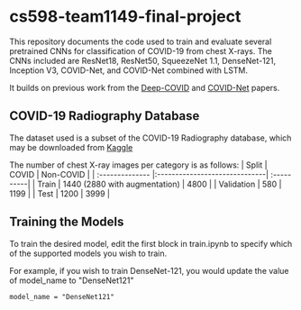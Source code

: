 # cs598-team1149-final-project
This repository documents the code used to train and evaluate several pretrained CNNs for classification of COVID-19 from chest X-rays.
The CNNs included are ResNet18, ResNet50, SqueezeNet 1.1, DenseNet-121, Inception V3, COVID-Net, and COVID-Net combined with LSTM.

It builds on previous work from the [Deep-COVID](https://github.com/shervinmin/DeepCovid) and [COVID-Net](https://github.com/iliasprc/COVIDNet) papers.



## COVID-19 Radiography Database
The dataset used is a subset of the COVID-19 Radiography database, which may be downloaded from [Kaggle](https://www.kaggle.com/tawsifurrahman/covid19-radiography-database)

The number of chest X-ray images per category is as follows:
| Split           | COVID                         | Non-COVID  |
| :-------------- |:------------------------------| :----------|
| Train           | 1440 (2880 with augmentation) | 4800       |
| Validation      | 580                           | 1199       |
| Test            | 1200                          | 3999       |



## Training the Models
To train the desired model, edit the first block in train.ipynb to specify which of the supported models you wish to train.

For example, if you wish to train DenseNet-121, you would update the value of model_name to "DenseNet121"
```
model_name = "DenseNet121"
```
